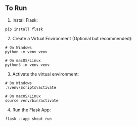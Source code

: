 ## To Run
1. Install Flask:
  ```
  pip install flask
  ```
2. Create a Virtual Environment (Optional but recommended):
  ```
  # On Windows
  python -m venv venv

  # On macOS/Linux
  python3 -m venv venv
  ```
3. Activate the virtual environment:
  ```
  # On Windows
  .\venv\Scripts\activate

  # On macOS/Linux
  source venv/bin/activate
  ```
4. Run the Flask App:
  ```
  flask --app shout run
  ```
